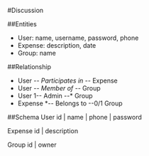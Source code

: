 #Discussion

##Entities
- User: name, username, password, phone
- Expense: description, date
- Group: name

##Relationship
- User *-- Participates in --* Expense
- User *-- Member of --* Group
- User 1-- Admin --* Group
- Expense *-- Belongs to --0/1 Group


##Schema
User
id | name | phone | password

Expense
id | description

Group
id | owner